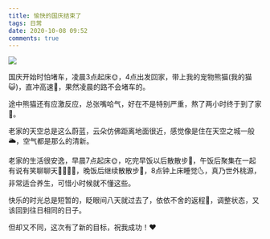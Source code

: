 ```yaml
---
title: 愉快的国庆结束了
tags: 日常
date: 2020-10-08 09:52
comments: true
---
```


![](https://cdn.wispx.cn/blog/2020/10/08/4b06515934b7ac11.jpg)

国庆开始时怕堵车，凌晨3点起床🌞，4点出发回家，带上我的宠物熊猫(我的猫😺)，直冲高速🚗，果然凌晨的路不会堵车的。

途中熊猫还有应激反应，总张嘴哈气，好在不是特别严重，熬了两小时终于到了家🏰。

老家的天空总是这么蔚蓝，云朵仿佛距离地面很近，感觉像是住在天空之城一般🌥，空气都是那么的清新。

老家的生活很安逸，早晨7点起床🌞，吃完早饭以后散散步🚶‍，午饭后聚集在一起有说有笑聊聊天👨‍👩‍👦‍👦，晚饭后继续散散步🚶‍，8点钟上床睡觉🌜，真乃世外桃源，非常适合养生，可惜小时候就不懂这些。

快乐的时光总是短暂的，眨眼间八天就过去了，依依不舍的返程🚗，调整状态，又该回到往日相同的日子。

但却又不同，这次有了新的目标，祝我成功！❤